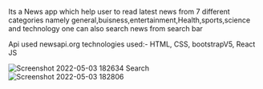 Its a News app which help user to read latest news from 7 different categories namely general,buisness,entertainment,Health,sports,science and technology
one can also search news from search bar

Api used newsapi.org
technologies used:-
HTML, CSS, bootstrapV5, React JS

![Screenshot 2022-05-03 182634](https://user-images.githubusercontent.com/79110340/166457191-fc2f235d-fc8b-4acd-907d-e2ee71500bca.png)
Search
![Screenshot 2022-05-03 182806](https://user-images.githubusercontent.com/79110340/166457215-32fe99d5-663c-47a0-8b25-35229459e2a2.png)

